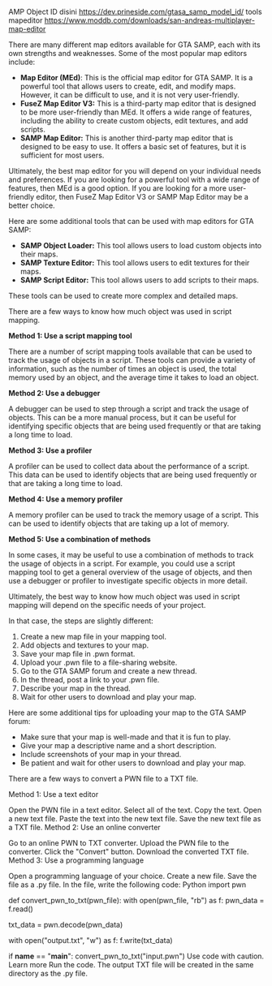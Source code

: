 AMP Object ID disini https://dev.prineside.com/gtasa_samp_model_id/
tools mapeditor https://www.moddb.com/downloads/san-andreas-multiplayer-map-editor

There are many different map editors available for GTA SAMP, each with its own strengths and weaknesses. Some of the most popular map editors include:

* **Map Editor (MEd)**: This is the official map editor for GTA SAMP. It is a powerful tool that allows users to create, edit, and modify maps. However, it can be difficult to use, and it is not very user-friendly.
* **FuseZ Map Editor V3:** This is a third-party map editor that is designed to be more user-friendly than MEd. It offers a wide range of features, including the ability to create custom objects, edit textures, and add scripts.
* **SAMP Map Editor:** This is another third-party map editor that is designed to be easy to use. It offers a basic set of features, but it is sufficient for most users.

Ultimately, the best map editor for you will depend on your individual needs and preferences. If you are looking for a powerful tool with a wide range of features, then MEd is a good option. If you are looking for a more user-friendly editor, then FuseZ Map Editor V3 or SAMP Map Editor may be a better choice.

Here are some additional tools that can be used with map editors for GTA SAMP:

* **SAMP Object Loader:** This tool allows users to load custom objects into their maps.
* **SAMP Texture Editor:** This tool allows users to edit textures for their maps.
* **SAMP Script Editor:** This tool allows users to add scripts to their maps.

These tools can be used to create more complex and detailed maps.

There are a few ways to know how much object was used in script mapping.

**Method 1: Use a script mapping tool**

There are a number of script mapping tools available that can be used to track the usage of objects in a script. These tools can provide a variety of information, such as the number of times an object is used, the total memory used by an object, and the average time it takes to load an object.

**Method 2: Use a debugger**

A debugger can be used to step through a script and track the usage of objects. This can be a more manual process, but it can be useful for identifying specific objects that are being used frequently or that are taking a long time to load.

**Method 3: Use a profiler**

A profiler can be used to collect data about the performance of a script. This data can be used to identify objects that are being used frequently or that are taking a long time to load.

**Method 4: Use a memory profiler**

A memory profiler can be used to track the memory usage of a script. This can be used to identify objects that are taking up a lot of memory.

**Method 5: Use a combination of methods**

In some cases, it may be useful to use a combination of methods to track the usage of objects in a script. For example, you could use a script mapping tool to get a general overview of the usage of objects, and then use a debugger or profiler to investigate specific objects in more detail.

Ultimately, the best way to know how much object was used in script mapping will depend on the specific needs of your project.


In that case, the steps are slightly different:

1. Create a new map file in your mapping tool.
2. Add objects and textures to your map.
3. Save your map file in .pwn format.
4. Upload your .pwn file to a file-sharing website.
5. Go to the GTA SAMP forum and create a new thread.
6. In the thread, post a link to your .pwn file.
7. Describe your map in the thread.
8. Wait for other users to download and play your map.

Here are some additional tips for uploading your map to the GTA SAMP forum:

* Make sure that your map is well-made and that it is fun to play.
* Give your map a descriptive name and a short description.
* Include screenshots of your map in your thread.
* Be patient and wait for other users to download and play your map.

There are a few ways to convert a PWN file to a TXT file.

Method 1: Use a text editor

Open the PWN file in a text editor.
Select all of the text.
Copy the text.
Open a new text file.
Paste the text into the new text file.
Save the new text file as a TXT file.
Method 2: Use an online converter

Go to an online PWN to TXT converter.
Upload the PWN file to the converter.
Click the "Convert" button.
Download the converted TXT file.
Method 3: Use a programming language

Open a programming language of your choice.
Create a new file.
Save the file as a .py file.
In the file, write the following code:
Python
import pwn

def convert_pwn_to_txt(pwn_file):
  with open(pwn_file, "rb") as f:
    pwn_data = f.read()

  txt_data = pwn.decode(pwn_data)

  with open("output.txt", "w") as f:
    f.write(txt_data)

if __name__ == "__main__":
  convert_pwn_to_txt("input.pwn")
Use code with caution. Learn more
Run the code.
The output TXT file will be created in the same directory as the .py file.
